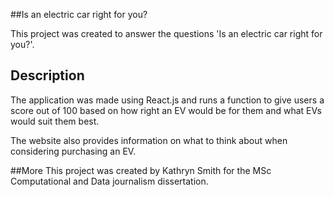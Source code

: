 ##Is an electric car right for you?

This project was created to answer the questions 'Is an electric car right for you?'.

## Description

The application was made using React.js and runs a function to give users a score out of 100 based on how right an EV would be for them and what EVs would suit them best.

The website also provides information on what to think about when considering purchasing an EV.

##More
This project was created by Kathryn Smith for the MSc Computational and Data journalism dissertation.
